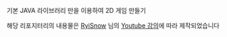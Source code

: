 기본 JAVA 라이브러리 만을 이용하여 2D 게임 만들기

해당 리포지터리의 내용물은 [RyiSnow](https://www.youtube.com/@RyiSnow) 님의 [Youtube 강의](https://youtube.com/playlist?list=PL_QPQmz5C6WUF-pOQDsbsKbaBZqXj4qSq&si=9lYC6jCyuMhaOtZJ)에 따라 제작되었습니다
